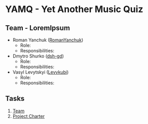 # YAMQ - Yet Another Music Quiz

## Team - LoremIpsum
- Roman Yanchuk ([RomanYanchuk](https://github.com/RomanYanchuk))
  - Role:
  - Responsibilities:
- Dmytro Shurko ([dsh-gd](https://github.com/dsh-gd))
  - Role:
  - Responsibilities:
- Vasyl Levytskyi ([Levvkubi](https://github.com/Levvkubi))
  - Role:
  - Responsibilities:

## Tasks
1. [Team](tasks/task_01.md)
2. [Project Charter](tasks/task_02.md)
